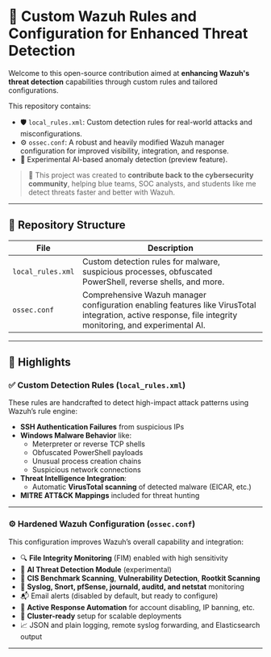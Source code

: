 # 🚨 Custom Wazuh Rules and Configuration for Enhanced Threat Detection

Welcome to this open-source contribution aimed at **enhancing Wazuh's threat detection** capabilities through custom rules and tailored configurations.

This repository contains:

- 🛡️ `local_rules.xml`: Custom detection rules for real-world attacks and misconfigurations.
- ⚙️ `ossec.conf`: A robust and heavily modified Wazuh manager configuration for improved visibility, integration, and response.
- 🤖 Experimental AI-based anomaly detection (preview feature).
  
> 📘 This project was created to **contribute back to the cybersecurity community**, helping blue teams, SOC analysts, and students like me detect threats faster and better with Wazuh.

---

## 📁 Repository Structure

| File | Description |
|------|-------------|
| `local_rules.xml` | Custom detection rules for malware, suspicious processes, obfuscated PowerShell, reverse shells, and more. |
| `ossec.conf` | Comprehensive Wazuh manager configuration enabling features like VirusTotal integration, active response, file integrity monitoring, and experimental AI. |

---

## 📌 Highlights

### ✅ Custom Detection Rules (`local_rules.xml`)

These rules are handcrafted to detect high-impact attack patterns using Wazuh’s rule engine:

- **SSH Authentication Failures** from suspicious IPs
- **Windows Malware Behavior** like:
  - Meterpreter or reverse TCP shells
  - Obfuscated PowerShell payloads
  - Unusual process creation chains
  - Suspicious network connections
- **Threat Intelligence Integration**:
  - Automatic **VirusTotal scanning** of detected malware (EICAR, etc.)
- **MITRE ATT&CK Mappings** included for threat hunting

---

### ⚙️ Hardened Wazuh Configuration (`ossec.conf`)

This configuration improves Wazuh’s overall capability and integration:

- 🔍 **File Integrity Monitoring** (FIM) enabled with high sensitivity
- 🧠 **AI Threat Detection Module** (experimental)
- 🔬 **CIS Benchmark Scanning**, **Vulnerability Detection**, **Rootkit Scanning**
- 📡 **Syslog, Snort, pfSense, journald, auditd, and netstat** monitoring
- 📬 Email alerts (disabled by default, but ready to configure)
- 🔐 **Active Response Automation** for account disabling, IP banning, etc.
- 🔗 **Cluster-ready** setup for scalable deployments
- 📈 JSON and plain logging, remote syslog forwarding, and Elasticsearch output

---


